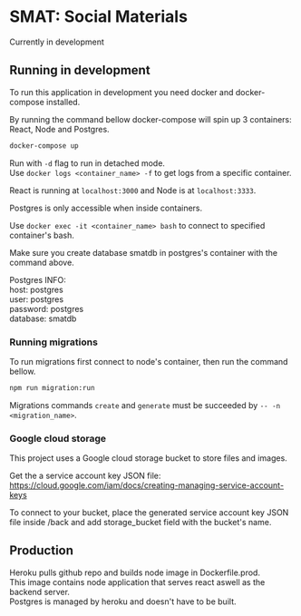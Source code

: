 # SMAT: Social Materials

Currently in development

## Running in development

To run this application in development you need docker and docker-compose installed.<br/>

By running the command bellow docker-compose will spin up 3 containers: React, Node and Postgres.<br/>

```bash
docker-compose up
```

Run with `-d` flag to run in detached mode.<br/>
Use `docker logs <container_name> -f` to get logs from a specific container.<br/>

React is running at `localhost:3000` and Node is at `localhost:3333`.<br/>

Postgres is only accessible when inside containers.<br/>

Use `docker exec -it <container_name> bash` to connect to specified container's bash.<br/>

Make sure you create database smatdb in postgres's container with the command above.<br/>

Postgres INFO:<br/>
host: postgres<br/>
user: postgres<br/>
password: postgres<br/>
database: smatdb

### Running migrations

To run migrations first connect to node's container, then run the command bellow.<br/>

```bash
npm run migration:run
```

Migrations commands `create` and `generate` must be succeeded by `-- -n <migration_name>`.

### Google cloud storage

This project uses a Google cloud storage bucket to store files and images. <br/>

Get the a service account key JSON file: https://cloud.google.com/iam/docs/creating-managing-service-account-keys <br/>

To connect to your bucket, place the generated service account key JSON file inside /back and add storage_bucket field with the bucket's name.

## Production

Heroku pulls github repo and builds node image in Dockerfile.prod. <br/>
This image contains node application that serves react aswell as the backend server.<br/>
Postgres is managed by heroku and doesn't have to be built.
